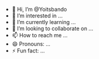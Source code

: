 - 👋 Hi, I’m @Yoitsbando
- 👀 I’m interested in ...
- 🌱 I’m currently learning ...
- 💞️ I’m looking to collaborate on ...
- 📫 How to reach me ...
- 😄 Pronouns: ...
- ⚡ Fun fact: ...

<!---
Yoitsbando/Yoitsbando is a ✨ special ✨ repository because its `README.md` (this file) appears on your GitHub profile.
You can click the Preview link to take a look at your changes.
--->

